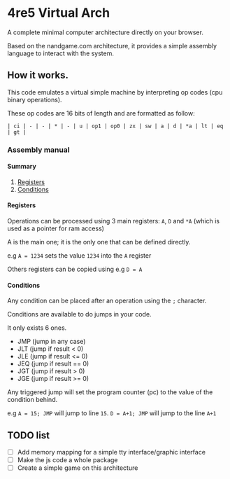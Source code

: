 # 4re5 Virtual Arch
A complete minimal computer architecture directly on your browser.

Based on the nandgame.com architecture, it provides a simple assembly language to interact with the system.

## How it works.
This code emulates a virtual simple machine by interpreting op codes (cpu binary operations).

These op codes are 16 bits of length and are formatted as follow:

    | ci | - | - | * | - | u | op1 | op0 | zx | sw | a | d | *a | lt | eq | gt |


### Assembly manual
#### Summary
1. [Registers](#registers)
2. [Conditions](#conditions)


#### Registers
Operations can be processed using 3 main registers: `A`, `D` and `*A` (which is used as a pointer for ram access)

A is the main one; it is the only one that can be defined directly.

e.g `A = 1234` sets the value `1234` into the `A` register

Others registers can be copied using e.g `D = A`

#### Conditions
Any condition can be placed after an operation using the `;` character.

Conditions are available to do jumps in your code.

It only exists 6 ones.

- JMP (jump in any case)
- JLT (jump if result  < 0)
- JLE (jump if result <= 0)
- JEQ (jump if result == 0)
- JGT (jump if result  > 0)
- JGE (jump if result >= 0)

Any triggered jump will set the program counter (pc) to the value of the condition behind.

e.g `A = 15; JMP` will jump to line `15`.
`D = A+1; JMP` will jump to the line `A+1`

## TODO list
- [ ] Add memory mapping for a simple tty interface/graphic interface
- [ ] Make the js code a whole package
- [ ] Create a simple game on this architecture